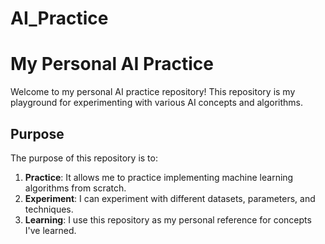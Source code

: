 # AI_Practice
# My Personal AI Practice

Welcome to my personal AI practice repository! This repository is my playground for experimenting with various AI concepts and algorithms.

## Purpose

The purpose of this repository is to:

1. **Practice**: It allows me to practice implementing machine learning algorithms from scratch.
2. **Experiment**: I can experiment with different datasets, parameters, and techniques.
3. **Learning**: I use this repository as my personal reference for concepts I've learned.



